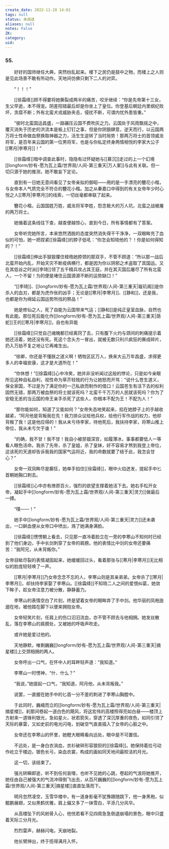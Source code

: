 ```yaml
---
create_date: 2022-11-28 14:01
tags: null
status: 未阅读 
aliases: null
notes: False
ZK: 
category: 
uid: 
---
```



### 55.

　　好好的国师继任大典，突然纷乱起来。楼下之民仍是鼓中之物，而楼上之人则是见此场景不敢有所动作。天地间仿佛只剩下二人的对弈。

　　“！！！”

　　[[徐霜绛]]顾不得要将她撕裂成两半的痛苦，咬牙继续：“你是先帝第十三女，生父早逝，本不得宠。阴差阳错最后却是你坐上了皇位。你登基后朝廷内里纲纪败坏，贪腐不断；外有北蛮犬戎威胁夹击，侵扰不断，可谓内忧外患皆重。”

　　“彼时北蛮国运昌盛，一路碾压云国不费吹灰之力。云国处于风雨飘摇之中，覆灭消失于历史的洪流本是板上钉钉之事，但是你阴狠肆意，逆天而行，以云国两万将士性命做血祭换取神器之力，活生生逆转了当时局势！那两万将士的首领威龙将军，是百年来云国的第一位男将军，也是与你私定终身两情相悦的李家大公子[[寒月|李寒月]]！”

　　[[徐霜绛]]暗中调查此事时，隐隐有过怀疑她与[[慕沉]]走过的上一个幻境[[longform/妙有-愿为瓦上霜/世界观/人间-第三重天|万人冢]]与此有关联。但一切只源于她的推测，她不敢妄下定论。

　　直到有一日她无意间看见了女帝亲拟的御昭——用的是一手漂亮的簪花小楷，与女帝本人气质完全不符合的簪花小楷。加之从秦嘉口中得到的有关女帝年少时心悦之人[[寒月|李寒月]]的线索，一切丝毫都串联了起来。

　　簪花小楷，云国国姓万姓，威龙将军李姓，怨念极大的万人坑，北蛮之战被屠的两万将士。

　　她循着这条线往下查，越查便越惊心，直到今日，所有事情都有了答案。

　　女帝听完她所言，本来悠然洒脱的态度突然消失得干干净净，一双眼眸充了血似的可怕，她一把捏紧[[徐霜绛]]的脖子低吼：“你怎会知晓他的？！你是如何得知的？！”

　　[[徐霜绛]]伸出手狠狠攥住桎梏她脖颈的那双手，不管不顾道：“所以那一战后北蛮开始内乱，开始天灾不断疫病横行，都是因为你以阴邪之术盗取了其国运。又在其低谷之时派[[李琦]]领了五千精兵攻占其王庭，并在其灭国后屠尽了所有北蛮人，一个不留！为的便是堵住云国源源不断的运势缺口！”

　　“[[李琦]]、[[longform/妙有-愿为瓦上霜/世界观/人间-第三重天|璇玑阁]]是你杀人的血刃，都是为虎作伥的凶手；无论是[[寒月|李寒月]]、[[静和]]，还是我，也都是你为绵延云国运势所找的祭品！”

　　她是修仙之人，死了自能为云国带来气运；[[静和]]是纯正皇室血脉，自然也有此能。那位死后能化作[[longform/妙有-愿为瓦上霜/世界观/人间-第三重天|荫蛇]]王的[[寒月|李寒月]]，自也有异能

　　[[徐霜绛]]只觉自己魂魄都已经离窍了去，只有腹下火灼与颈间的刺痛提示着她还活着，她还没有死。死这个念头方一冒出，就被无数只利爪疯狂的撕成碎片，扔入万劫不复之地让它再难生出。

　　“徐卿，你还是不懂朕之道义啊！牺牲区区万人，换来大云万年昌盛，求得更多人的幸福安康，这才是大道所在！”

　　“你休想！”[[徐霜绛]]心中冷笑，她并非没听闻过这般的悖论，只是如今亲眼所见这种自私自利，视性命为草芥轻贱的行为让她怒而开骂：“说什么苍生道义，保全家国，不过是为了满足你的一己私欲而制作的借口！云国苍生有活下去的权利固然无错，那两万被血祭的将士就该死吗？北蛮千千万万的人民就该死吗？你为了安稳无恙的当云国的帝王亲手杀死了这些人，你根本不配为王！不配为人！”

　　“那你能如何，知道了又能如何？”女帝失态地笑起来，掐在她脖子上的手越收越紧，“阿月他是背叛我在先！我力排众议给他兵权，给他行军作战的权力，他却背叛了我！这是他应得的！我从未亏待李家，待他死后，我扶持李家，将寒山推上帝位，我从未亏欠于谁！”

　　“的确，我不甘！我不甘！我自小被禁锢深宫，如履薄冰，事事都要低人一等看人眼色活命。我杀了先帝，杀了皇姐，杀了皇妹，好不容易才熬到我登上帝位，这该死的天道却告诉我我的国家气运将近，我的命数就要了结于此，我怎会甘心？”

　　女帝一双凤眸尽是癫狂，她单手掐住[[徐霜绛]]，眼中火焰迸发，提起手中匕首朝她胸口刺去。

　　[[徐霜绛]]心中亦有燎原百火，强烈的欲望支撑着她活下去。她右手松开女帝，凝起手中[[longform/妙有-愿为瓦上霜/世界观/人间-第三重天|灵力]]做最后一搏。

　　“噗——！”

　　她手中[[longform/妙有-愿为瓦上霜/世界观/人间-第三重天|灵力]]还未袭出，一口鲜血便从女帝口中喷出，溅了她满身满脸。

　　[[徐霜绛]]愣愣朝上看去，只见那一直冷着脸立在一旁的李寒山不知何时已经到了他们身边，手中长剑刺穿了女帝的肩膀。他的表情比中剑的女帝还要痛苦：“我阿兄，从未背叛你。”

女帝目眦尽裂的表情凝固起来，她缓缓回过头，看着那张与[[寒月|李寒月]]无比相似的脸庞轻轻唤了一声。

　　[[寒月|李寒月]]乃女帝念念不忘的人，李寒山则是其亲弟弟。女帝杀了[[寒月|李寒月]]，却扶持李家娶了李寒山。[[徐霜绛]]不知晓二人之间的爱恨纠葛，她敛下眸子，趁女帝注意力被分散，静静蓄力。

　　李寒山的表情空白了片刻，终是望着女帝的眼眸弃了手中剑。他华丽的凤袍迤逦在地，被他踏在脚下以便来拥抱女帝。

　　女帝轻笑片刻，任肩上的伤口汩汩流血，亦不管不顾去与他相拥。她发丝散乱，落在李寒山的肩膀处，又被她的呼吸声吹走。

　　或许她是爱过他的。

　　天地静默，唯剩巍巍[[longform/妙有-愿为瓦上霜/世界观/人间-第三重天|摘星楼]]上交颈相拥的两人。

　　女帝呼出一口气，在怀中人的耳畔轻声道：“我知道。”

　　李寒山一时愣神，“什、什么？”

　　“我说，”她提起一口气，“我知道，阿月他，从未背叛我。”

　　说罢，一直握在她手中的匕首一分不差的刺进了李寒山胸膛中。

　　于此同时，巍峨而立的[[longform/妙有-愿为瓦上霜/世界观/人间-第三重天|摘星楼]]，刹那间卷起一道白色的飓风，将这宏伟的高楼照得亮如白昼——楼顶上方射来一道锋利银光，急如星火，状若箭矢，穿透了深沉厚重的夜色，如同引领了天际的暴雷，又如史前的电光闪电，划破空气直直插入了女帝的心脏之中。

　　女帝还在李寒山的怀里，她瞪大眼睛看向远处，眼中是不可置信。

　　不远处，是一身白衣淌血，衣衫破碎形容狼狈的[[徐霜绛]]。她保持着拉弓动作屹立于楼边，银色长弓，染血衣裳，构成的画如同天地间最皎洁的月光。

　　这一切，该结束了。

　　强光转瞬即逝，听不到任何哀嚎，也听不见她的心跳，卷起的气浪将她推开，她任由自己被强大的气流冲得倒飞出去，从百尺巍巍的[[longform/妙有-愿为瓦上霜/世界观/人间-第三重天|摘星楼]]直直坠落而下。

　　明月忽然凌空，玉雪华楼中，有一道身影毫不犹豫跟随跳下，他一身黑袍，似鲲鹏展翅，又似黑鹤优雅，肩上偏又多了一抹雪白，平添几分风华。

　　从高楼坠下的风剜骨入心，他恍若看不见四周急急倒退崩塌的景色，眼中只盛着天际三分月光。

　　烈烈雷声，赫赫闪电，天崩地裂。

　　他长臂抻出，终于揽得满月入怀。



